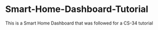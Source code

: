 # Smart-Home-Dashboard-Tutorial
This is a Smart Home Dashboard that was followed for a CS-34 tutorial
